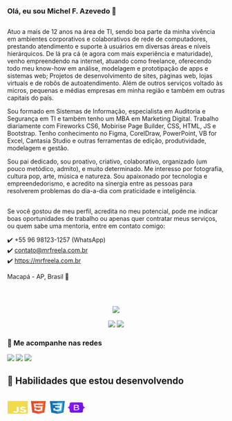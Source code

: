 ### Olá, eu sou Michel F. Azevedo 👋

##

Atuo a mais de 12 anos na área de TI, sendo boa parte da minha vivência em ambientes corporativos e colaborativos de rede de computadores, prestando atendimento e suporte à usuários em diversas áreas e níveis hierárquicos. De lá pra cá (e agora com mais experiência e maturidade), venho empreendendo na internet, atuando como freelance, oferecendo todo meu know-how em análise, modelagem e prototipação de apps e sistemas web; Projetos de desenvolvimento de sites, páginas web, lojas virtuais e de robôs de autoatendimento. Além de outros serviços voltado às micros, pequenas e médias empresas em minha região e também em outras capitais do país.

Sou formado em Sistemas de Informação, especialista em Auditoria e Segurança em TI e também tenho um MBA em Marketing Digital. Trabalho diariamente com Fireworks CS6, Mobirise Page Builder, CSS, HTML, JS e Bootstrap. Tenho conhecimento no Figma, CorelDraw, PowerPoint, VB for Excel, Cantasia Studio e outras ferramentas de edição, produtividade, modelagem e gestão.

Sou pai dedicado, sou proativo, criativo, colaborativo, organizado (um pouco metódico, admito), e muito determinado. Me interesso por fotografia, cultura pop, arte, música e natureza. Sou apaixonado por tecnologia e empreendedorismo, e acredito na sinergia entre as pessoas para resolverem problemas do dia-a-dia com praticidade e inteligência.

##

Se você gostou de meu perfil, acredita no meu potencial, pode me indicar boas oportunidades de trabalho ou apenas quer contratar meus serviços, ou quem sabe uma mentoria, entre em contato comigo:

✔️ +55 96 98123-1257 (WhatsApp)
<br/>
✔️ contato@mrfreela.com.br
<br/>
✔️ https://mrfreela.com.br
<br/>

Macapá - AP, Brasil 🏡 

##

<br/>

<p align = "center">
 <img height="285em" src="https://activity-graph.herokuapp.com/graph?username=michelfariasazevedo&theme=xcode">
</p> 

<p align="center">

<img height="160em" src="https://github-readme-streak-stats.herokuapp.com/?user=michelfariasazevedo&show_icons=true&locale=en&layout=compact&theme=dark" />
<img height="160em" src="https://github-readme-stats.vercel.app/api?username=michelfariasazevedo&theme=midnight-purple&show_icons=true"/>
</p>

<p align="center"></p>

### 📱 Me acompanhe nas redes
  
<div> 
 <a href="https://discord.io/michelfariasazevedo" target="_blank"><img src="https://img.shields.io/badge/Discord-7289DA?style=for-the-badge&logo=discord&logoColor=white" target="_blank"></a> 
  <a href="https://www.linkedin.com/in/azevedomichel" target="_blank"><img src="https://img.shields.io/badge/-LinkedIn-%230077B5?style=for-the-badge&logo=linkedin&logoColor=white" target="_blank"></a>
  <a href = "mailto:michelfariasazevedo@gmail.com"><img src="https://img.shields.io/badge/-Gmail-%23333?style=for-the-badge&logo=gmail&logoColor=white" target="_blank"></a>
  
## 🚀 Habilidades que estou desenvolvendo

<div style="display: inline_block"><br/>
  <img align="center" alt="Michel-Js" height="30" width="48" src="https://raw.githubusercontent.com/devicons/devicon/master/icons/javascript/javascript-plain.svg">
  <img align="center" alt="Michel-HTML" height="30" width="40" src="https://raw.githubusercontent.com/devicons/devicon/master/icons/html5/html5-original.svg">
  <img align="center" alt="Michel-CSS" height="30" width="40" src="https://raw.githubusercontent.com/devicons/devicon/master/icons/css3/css3-original.svg">
  <img align="center" alt="Michel-BOOTSTRAP" height="30" width="40" src="https://raw.githubusercontent.com/devicons/devicon/master/icons/bootstrap/bootstrap-original.svg">
  
</div>

